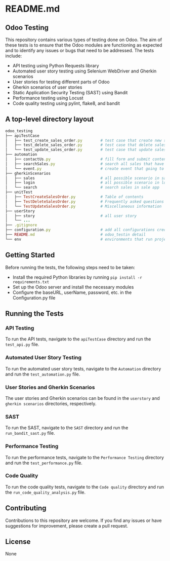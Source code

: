 # README.md

## Odoo Testing

This repository contains various types of testing done on Odoo. The aim of these tests is to ensure that the Odoo modules are functioning as expected and to identify any issues or bugs that need to be addressed. The tests include:

- API testing using Python Requests library
- Automated user story testing using Selenium WebDriver and Gherkin scenarios
- User stories for testing different parts of Odoo
- Gherkin scenarios of user stories
- Static Application Security Testing (SAST) using Bandit
- Performance testing using Locust
- Code quality testing using pylint, flake8, and bandit

## A top-level directory layout

```ruby
odoo_testing
├── apiTestCase
│   ├── test_create_sales_order.py        # test case that create new sales in sales app using api
│   ├── test_delete_sales_order.py        # test case that delete sales in sales app passing sale id
│   └── test_update_sales_order.py        # test case that update sales passing sale_id in params 
├── automation 
│   ├── contactUs.py                      # fill form and submit content form
│   ├── searchSales.py                    # search all sales that have "azure" in there name
│   └── event.py                          # create event that going to be happened
├── gherkinScenarios
│   ├── sales                             # all possible scenario in sales app
│   ├── login                             # all possible scenario in login app
│   └── search                            # search sales in sale app
├── unitTest 
│   ├── TestCreateSalesOrder.py           # Table of contents
│   ├── TestDeleteSalesOrder.py           # Frequently asked questions
│   └── TestUpdateSalesOrder.py           # Miscellaneous information
├── userStory
│   ├── story                             # all user story
│   └── ...
├── .gitignore
├── configuration.py                      # add all configurations credentials URl pthh 
├── README.md                             # odoo_testin detail
└── env                                   # environments that run project and install all dependencies in that environments
```


## Getting Started

Before running the tests, the following steps need to be taken:

- Install the required Python libraries by running `pip install -r requirements.txt`
- Set up the Odoo server and install the necessary modules
- Configure the baseURL, userName, password, etc. in the Configuration.py file

## Running the Tests

### API Testing

To run the API tests, navigate to the `apiTestCase` directory and run the `test_api.py` file.

### Automated User Story Testing

To run the automated user story tests, navigate to the `Automation` directory and run the `test_automation.py` file.

### User Stories and Gherkin Scenarios

The user stories and Gherkin scenarios can be found in the `userstory` and `gherkin scenarios` directories, respectively.

### SAST

To run the SAST, navigate to the `SAST` directory and run the `run_bandit_sast.py` file.

### Performance Testing

To run the performance tests, navigate to the `Performance Testing` directory and run the `test_performance.py` file.

### Code Quality

To run the code quality tests, navigate to the `Code quality` directory and run the `run_code_quality_analysis.py` file.

## Contributing

Contributions to this repository are welcome. If you find any issues or have suggestions for improvement, please create a pull request.

## License
None
